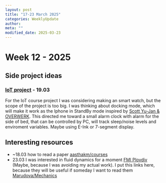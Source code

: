 ```yaml
---
layout: post
title: "17-23 March 2025"
categories: WeeklyUpdate
author:
meta: ""
modified_date: 2025-03-23
---
```


# Week 12 - 2025

## Side project ideas
### [IoT project](https://github.com/eGuardianDev/SmartClock/tree/main) - 19.03 
For the IoT course project I was considering making an smart watch, but the scope of the project is too big. I was thinking about docking mode, which will make it work as the Iphone in StandBy mode inspired by [Scott Yu-Jan & OVERWERK](https://www.youtube.com/watch?v=L3nWw8qSYgk). This directed me toward a small alarm clock with alarm for the side of bed, that can be controlled by PC, will track sleep/noise levels and enviroment variables. Maybe using E-Ink or 7-segment display.

## Interesting resources
- ~18.03 how to read a paper [aasthakm/courses](https://aasthakm.github.io/courses/howto-read-paper.pdf)
- 23.03 I was interested in fluid dynamics for a moment [FMI Plovdiv](http://web.uni-plovdiv.bg/marudova/Mechanics/mehanika_fluidi.pdf) (Maybe, because I was avoiding my actual work). I put this links here, because they will be useful if someday I want to read them [Marudova/Mechanics](http://web.uni-plovdiv.bg/marudova/Mechanics/)

